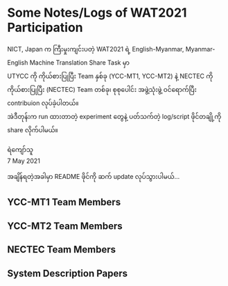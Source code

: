# Some Notes/Logs of WAT2021 Participation

NICT, Japan က ကြီးမှုးကျင်းပတဲ့ WAT2021 ရဲ့ English-Myanmar, Myanmar-English Machine Translation Share Task မှာ   
UTYCC ကို ကိုယ်စားပြုပြီး Team နှစ်ခု (YCC-MT1, YCC-MT2) နဲ့ NECTEC ကို ကိုယ်စားပြုပြီး (NECTEC) Team တစ်ခု၊ စုစုပေါင်း အဖွဲ့သုံးဖွဲ့ ဝင်ရောက်ပြီး contribuion လုပ်ခဲ့ပါတယ်။  
အဲဒီတုန်းက run ထားတာတဲ့ experiment တွေနဲ့ ပတ်သက်တဲ့ log/script ဖိုင်တချို့ကို share လိုက်ပါမယ်။  

ရဲကျော်သူ  
7 May 2021  

အချိန်ရတဲ့အခါမှာ README ဖိုင်ကို ဆက် update လုပ်သွားပါမယ်...  

## YCC-MT1 Team Members

## YCC-MT2 Team Members

## NECTEC Team Members

## System Description Papers


